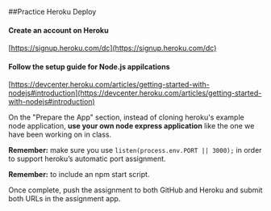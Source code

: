 ##Practice Heroku Deploy

#### Create an account on Heroku
[https://signup.heroku.com/dc](https://signup.heroku.com/dc)

#### Follow the setup guide for Node.js appilcations
[https://devcenter.heroku.com/articles/getting-started-with-nodejs#introduction](https://devcenter.heroku.com/articles/getting-started-with-nodejs#introduction)

On the "Prepare the App" section, instead of cloning heroku's example node application, **use your own node express application** like the one we have been working on in class.

**Remember:** make sure you use ```listen(process.env.PORT || 3000);``` in order to support heroku’s automatic port assignment.

**Remember:** to include an npm start script.

Once complete, push the assignment to both GitHub and Heroku and submit both URLs in the assignment app.